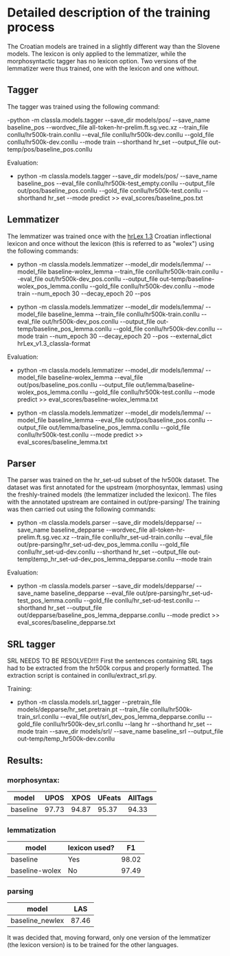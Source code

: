 # Detailed description of the training process

The Croatian models are trained in a slightly different way than the Slovene models. The lexicon is only applied to the lemmatizer, while the morphosyntactic tagger has no lexicon option. Two versions of the lemmatizer were thus trained, one with the lexicon and one without.

## Tagger

The tagger was trained using the following command:

-python -m classla.models.tagger --save_dir models/pos/ --save_name baseline_pos --wordvec_file all-token-hr-prelim.ft.sg.vec.xz --train_file conllu/hr500k-train.conllu --eval_file conllu/hr500k-dev.conllu --gold_file conllu/hr500k-dev.conllu --mode train --shorthand hr_set --output_file out-temp/pos/baseline_pos.conllu

Evaluation:

- python -m classla.models.tagger --save_dir models/pos/ --save_name baseline_pos --eval_file conllu/hr500k-test_empty.conllu --output_file out/pos/baseline_pos.conllu --gold_file conllu/hr500k-test.conllu --shorthand hr_set --mode predict >> eval_scores/baseline_pos.txt

## Lemmatizer

The lemmatizer was trained once with the [hrLex 1.3](http://hdl.handle.net/11356/1232) Croatian inflectional lexicon and once without the lexicon (this is referred to as "wolex") using the following commands:

- python -m classla.models.lemmatizer --model_dir models/lemma/ --model_file baseline-wolex_lemma --train_file conllu/hr500k-train.conllu --eval_file out/hr500k-dev_pos.conllu --output_file out-temp/baseline-wolex_pos_lemma.conllu --gold_file conllu/hr500k-dev.conllu --mode train --num_epoch 30 --decay_epoch 20 --pos 

- python -m classla.models.lemmatizer --model_dir models/lemma/ --model_file baseline_lemma --train_file conllu/hr500k-train.conllu --eval_file out/hr500k-dev_pos.conllu --output_file out-temp/baseline_pos_lemma.conllu --gold_file conllu/hr500k-dev.conllu --mode train --num_epoch 30 --decay_epoch 20 --pos --external_dict hrLex_v1.3_classla-format

Evaluation:

- python -m classla.models.lemmatizer --model_dir models/lemma/ --model_file baseline-wolex_lemma --eval_file out/pos/baseline_pos.conllu --output_file out/lemma/baseline-wolex_pos_lemma.conllu --gold_file conllu/hr500k-test.conllu --mode predict >> eval_scores/baseline-wolex_lemma.txt

- python -m classla.models.lemmatizer --model_dir models/lemma/ --model_file baseline_lemma --eval_file out/pos/baseline_pos.conllu --output_file out/lemma/baseline_pos_lemma.conllu --gold_file conllu/hr500k-test.conllu --mode predict >> eval_scores/baseline_lemma.txt

## Parser

The parser was trained on the hr_set-ud subset of the hr500k dataset. The dataset was first annotated for the upstream (morphosyntax, lemmas) using the freshly-trained models (the lemmatizer included the lexicon). The files with the annotated upstream are contained in out/pre-parsing/ The training was then carried out using the following commands:

- python -m classla.models.parser --save_dir models/depparse/ --save_name baseline_depparse --wordvec_file all-token-hr-prelim.ft.sg.vec.xz --train_file conllu/hr_set-ud-train.conllu --eval_file out/pre-parsing/hr_set-ud-dev_pos_lemma.conllu --gold_file conllu/hr_set-ud-dev.conllu --shorthand hr_set --output_file out-temp\temp_hr_set-ud-dev_pos_lemma_depparse.conllu --mode train

Evaluation:

- python -m classla.models.parser --save_dir models/depparse/ --save_name baseline_depparse --eval_file out/pre-parsing/hr_set-ud-test_pos_lemma.conllu --gold_file conllu/hr_set-ud-test.conllu --shorthand hr_set --output_file out/depparse/baseline_pos_lemma_depparse.conllu --mode predict >> eval_scores/baseline_depparse.txt

## SRL tagger

SRL NEEDS TO BE RESOLVED!!!! First the sentences containing SRL tags had to be extracted from the hr500k corpus and properly formatted. The extraction script is contained in conllu/extract_srl.py.

Training:

- python -m classla.models.srl_tagger --pretrain_file models/depparse/hr_set.pretrain.pt --train_file conllu/hr500k-train_srl.conllu --eval_file out/srl_dev_pos_lemma_depparse.conllu --gold_file conllu/hr500k-dev_srl.conllu --lang hr --shorthand hr_set --mode train --save_dir models/srl/ --save_name baseline_srl --output_file out-temp/temp_hr500k-dev.conllu


## Results:

### morphosyntax:

| model | UPOS | XPOS | UFeats | AllTags |
| --- | --- | --- | --- | --- |
| baseline | 97.73 | 94.87 | 95.37 | 94.33 |

### lemmatization

| model | lexicon used? | F1 |
| --- | --- | --- |
| baseline | Yes | 98.02 |
| baseline-wolex | No | 97.49 |

### parsing

| model | LAS |
| --- | --- |
| baseline_newlex | 87.46 |

It was decided that, moving forward, only one version of the lemmatizer (the lexicon version) is to be trained for the other languages.
